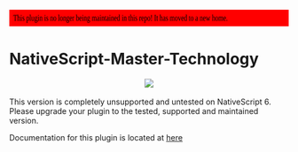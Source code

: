 <a href="https://proplugins.org"><img src="unmaintained.svg" height="30px" width="100%"></a>

# NativeScript-Master-Technology


<p align="center"><a href="https://proplugins.org"><img src="https://proplugins.org/logos/logo.png" width="400"  /></a></p>

This version is completely unsupported and untested on NativeScript 6.  Please upgrade your plugin to the tested, supported and maintained version. 

Documentation for this plugin is located at <a href="https://npm.proplugins.org/-/web/detail/@proplugins/nativescript-master-technology">here</a>